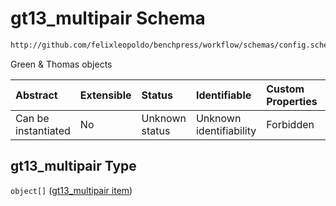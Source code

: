 # gt13\_multipair Schema

```txt
http://github.com/felixleopoldo/benchpress/workflow/schemas/config.schema.json#/properties/resources/properties/structure_learning_algorithms/properties/gt13_multipair
```

Green & Thomas objects

| Abstract            | Extensible | Status         | Identifiable            | Custom Properties | Additional Properties | Access Restrictions | Defined In                                                        |
| :------------------ | :--------- | :------------- | :---------------------- | :---------------- | :-------------------- | :------------------ | :---------------------------------------------------------------- |
| Can be instantiated | No         | Unknown status | Unknown identifiability | Forbidden         | Allowed               | none                | [config.schema.json\*](config.schema.json "open original schema") |

## gt13\_multipair Type

`object[]` ([gt13\_multipair item](config-definitions-gt13_multipair-item.md))
